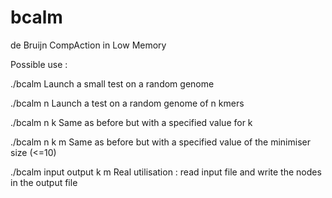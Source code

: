 bcalm
=====

de Bruijn CompAction in Low Memory

Possible use :

./bcalm
Launch a small test on a random genome

./bcalm n
Launch a test on a random genome of n kmers

./bcalm n k
Same as before but with a specified value for k

./bcalm n k m
Same as before but with a specified value of the minimiser size (<=10)

./bcalm input output k m
Real utilisation : read input file and write the nodes in the output file
